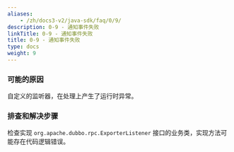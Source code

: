 ```yaml
---
aliases:
    - /zh/docs3-v2/java-sdk/faq/0/9/
description: 0-9 - 通知事件失败
linkTitle: 0-9 - 通知事件失败
title: 0-9 - 通知事件失败
type: docs
weight: 9
---
```





### 可能的原因

自定义的监听器，在处理上产生了运行时异常。 

### 排查和解决步骤

检查实现 `org.apache.dubbo.rpc.ExporterListener` 接口的业务类，实现方法可能存在代码逻辑错误。
